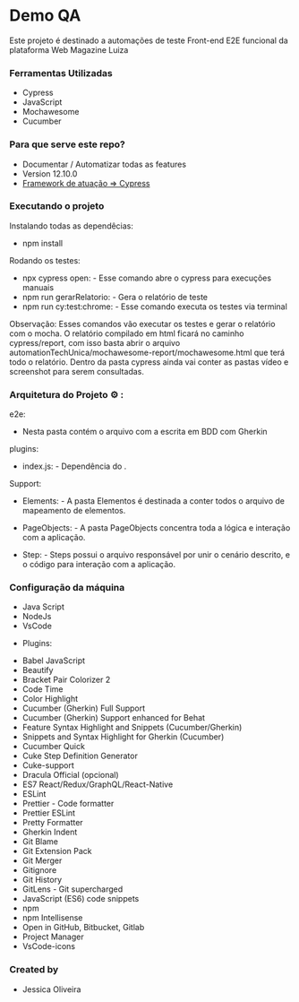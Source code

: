 # Demo QA #

Este projeto é destinado a automações de teste Front-end E2E funcional da plataforma Web Magazine Luiza

### Ferramentas Utilizadas ###
 * Cypress
 * JavaScript
 * Mochawesome
 * Cucumber

### Para que serve este repo? ###

* Documentar / Automatizar todas as features 
* Version 12.10.0
* [Framework de atuação => Cypress](https://www.cypress.io/)

### Executando o projeto ###

Instalando todas as dependêcias:

- npm install


Rodando os testes:

- npx cypress open: - Esse comando abre o cypress para execuções manuais
- npm run gerarRelatorio:  - Gera o relatório de teste
- npm run cy:test:chrome: - Esse comando executa os testes via terminal

Observação: Esses comandos vão executar os testes e gerar o relatório com o mocha. O relatório compilado em html ficará no caminho cypress/report, com isso basta abrir o arquivo automationTechUnica/mochawesome-report/mochawesome.html  que terá todo o relatório. Dentro da pasta cypress ainda vai conter as pastas vídeo e screenshot para serem consultadas.


### Arquitetura do Projeto :gear: : ###
e2e:

- Nesta pasta contém o arquivo com a escrita em BDD com Gherkin

plugins:

- index.js: - Dependência do .

Support:

- Elements: - A pasta Elementos é destinada a conter todos o arquivo de mapeamento de elementos.

- PageObjects: - A pasta PageObjects concentra toda a lógica e interação com a aplicação.

- Step: - Steps possui o arquivo responsável por unir o cenário descrito, e o código para interação com a aplicação.



### Configuração da máquina ###
- Java Script
- NodeJs
- VsCode

* Plugins:
- Babel JavaScript
- Beautify
- Bracket Pair Colorizer 2
- Code Time
- Color Highlight
- Cucumber (Gherkin) Full Support
- Cucumber (Gherkin) Support enhanced for Behat
- Feature Syntax Highlight and Snippets (Cucumber/Gherkin)
- Snippets and Syntax Highlight for Gherkin (Cucumber)
- Cucumber Quick
- Cuke Step Definition Generator
- Cuke-support
- Dracula Official (opcional)
- ES7 React/Redux/GraphQL/React-Native
- ESLint
- Prettier - Code formatter
- Prettier ESLint
- Pretty Formatter
- Gherkin Indent
- Git Blame
- Git Extension Pack
- Git Merger
- Gitignore
- Git History
- GitLens - Git supercharged
- JavaScript (ES6) code snippets
- npm
- npm Intellisense
- Open in GitHub, Bitbucket, Gitlab
- Project Manager
- VsCode-icons

### Created by ###

* Jessica Oliveira 

